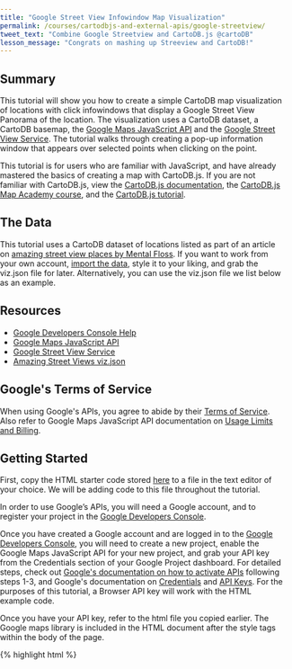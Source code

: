 ```yaml
---
title: "Google Street View Infowindow Map Visualization"
permalink: /courses/cartodbjs-and-external-apis/google-streetview/
tweet_text: "Combine Google Streetview and CartoDB.js @cartoDB"
lesson_message: "Congrats on mashing up Streeview and CartoDB!"
---
```


## Summary
This tutorial will show you how to create a simple CartoDB map visualization of locations with click infowindows that display a Google Street View Panorama of the location. The visualization uses a CartoDB dataset, a CartoDB basemap, the [Google Maps JavaScript API](https://developers.google.com/maps/documentation/javascript/tutorial) and the [Google Street View Service](https://developers.google.com/maps/documentation/javascript/streetview?hl=en). The tutorial walks through creating a pop-up information window that appears over selected points when clicking on the point. 

This tutorial is for users who are familiar with JavaScript, and have already mastered the basics of creating a map with CartoDB.js. If you are not familiar with CartoDB.js, view the [CartoDB.js documentation](/cartodb-platform/cartodb-js.html), the [CartoDB.js Map Academy course](http://academy.cartodb.com/courses/cartodbjs-ground-up/), and the [CartoDB.js tutorial](/tutorials/create_map_cartodbjs).

## The Data

This tutorial uses a CartoDB dataset of locations listed as part of an article on [amazing street view places by Mental Floss](http://mentalfloss.com/article/51904/16-amazing-places-visit-google-street-view). If you want to work from your own account, [import the data](https://documentation.cartodb.com/tables/amazingstreetviews), style it to your liking, and grab the viz.json file for later. Alternatively, you can use the viz.json file we list below as an example.


## Resources

* [Google Developers Console Help](https://developers.google.com/console/help/new)
* [Google Maps JavaScript API](https://developers.google.com/maps/documentation/javascript/tutorial)
* [Google Street View Service](https://developers.google.com/maps/documentation/javascript/streetview?hl=en)
* [Amazing Street Views viz.json](https://documentation.cartodb.com/api/v2/viz/d482b58a-a432-11e5-a413-0ecd1babdde5/viz.json)

## Google's Terms of Service

When using Google's APIs, you agree to abide by their [Terms of Service](https://developers.google.com/maps/terms). Also refer to Google Maps JavaScript API documentation on [Usage Limits and Billing](https://developers.google.com/maps/documentation/javascript/usage).


## Getting Started

First, copy the HTML starter code stored [here](https://gist.github.com/michellechandra/c0b0d5825b6adf7930b3) to a file in the text editor of your choice. We will be adding code to this file throughout the tutorial.

In order to use Google’s APIs, you will need a Google account, and to register your project in the [Google Developers Console](https://console.developers.google.com/).

Once you have created a Google account and are logged in to the [Google Developers Console](https://console.developers.google.com/), you will need to create a new project, enable the Google Maps JavaScript API for your new project, and grab your API key from the Credentials section of your Google Project dashboard. For detailed steps, check out [Google's documentation on how to activate APIs](https://developers.google.com/console/help/new/#activatingapis) following steps 1-3, and Google's documentation on [Credentials](https://developers.google.com/console/help/new/#credentials-access-security-and-identity) and [API Keys](https://developers.google.com/console/help/new/#api-keys). For the purposes of this tutorial, a Browser API key will work with the HTML example code.

Once you have your API key, refer to the html file you copied earlier. The Google maps library is included in the HTML document after the style tags within the body of the page.

{% highlight html %}
<body>
<div id="map"></div>

<!-- include google maps library -->
<script type="text/javascript" src="https://maps.googleapis.com/maps/api/js?key=APIKEY"></script>

<!-- include cartodb.js library -->
<script src="http://libs.cartocdn.com/cartodb.js/v3/3.15/cartodb.js"></script>
{% endhighlight %}

Within the script tag for the google maps library, replace “APIKEY” with your API key.

## Creating the Map

Let’s walk through our starter code HTML file.

Within the head tag of the body, we have included a link to the CartoDB CSS stylesheet, some basic CSS styles for our map to render it as full screen, as well as styles specifying the size of our infowindow.

{% highlight html %}
<link rel="stylesheet" href="http://libs.cartodb.com/cartodb.js/v3/3.15/themes/css/cartodb.css" />
<style>
  html, body, #map {
    height: 100%;
    padding: 0;
    margin: 0;
  }
  .cartodb-popup-content-wrapper {
    height: 375px;
  }
  .cartodb-popup-content {
    height: 375px;   
  }
  #infowindow_template {
    width: 550px;
  }
  div.cartodb-popup.v2 {
    width: 550px  !important;
    height: 375px;
   }
   #panorama {
    width: 100%;
    height: 350px;
    }
</style>
{% endhighlight %}

Within the body of the page, we have an empty div element with an id of “map,” which we will use to append our map to the DOM.

{% highlight html %}
<div id="map"></div>
{% endhighlight %}

Now that we are familiar with our starter code, let's add additional code to create our map. Grab your viz.json link, or use [this link](https://documentation.cartodb.com/api/v2/viz/d482b58a-a432-11e5-a413-0ecd1babdde5/viz.json). Within the script tags in the body of the file, we need to add some additional code to setup a Leaflet map with a center of (0,0) and a zoom level of 2 in the function main(). We also add a basemap using Leaflet and our viz.json layer using the [CartoDB.js createLayer()method](http://docs.cartodb.com/cartodb-platform/cartodb-js/api-methods/#cartodbcreatelayermap-layersource--options--callback). Here's the full code:

{% highlight javascript %}
<script>
function main() {

 var map = new L.Map('map', {
          center: [0,0],
          zoom: 2
        });

        L.tileLayer('https://cartocdn_{s}.global.ssl.fastly.net/base-antique/{z}/{x}/{y}.png', {
          attribution: ''
        }).addTo(map);
        
        cartodb.createLayer(map, 'https://documentation.cartodb.com/api/v2/viz/d482b58a-a432-11e5-a413-0ecd1babdde5/viz.json')
        .addTo(map) 
        .done(function(layer) {

        });
       }
  window.onload = main;
</script>
{% endhighlight %}

Check that you have correctly added your map by navigating to a web browser to run your HTML file, or by loading up a [Python SimpeHTTPServer](https://docs.python.org/2/library/simplehttpserver.html).

Now that we have created our map, our next step is to create the CartoDB infowindows. This will be a two step process in which we setup interactivity so that infowindows can be enabled in our JavaScript done function, and add an HTML template for our infowindows. Let's start by adding our infowindow HTML template code! Add the following script to your HTML file beneath <div id="map"></div> within the body of the file.

{% highlight javascript %}
<script type="infowindow/html" id="infowindow_template">
      <div class="cartodb-popup v2">
        <a href="#close" class="cartodb-popup-close-button close">x</a>
         <div class="cartodb-popup-content-wrapper">
           <div class="cartodb-popup-header">
            <div id="panorama"></div>
           </div>
           <div class="cartodb-popup-content">
             <h4>{{content.data.name}}</h4>
           </div>
         </div>
         <div class="cartodb-popup-tip-container"></div>
      </div>
      </script>
{% endhighlight %}

Within our infowindow HTMl template is a div with an id of "panorama". This div will be used later to append our Google Street View Panorama to the DOM once the panorama is generated. We also include a h4 element and use [mustache templates](https://mustache.github.io/) to grab data from our table for the name of each Street View location. The infowindow template includes div elements that have CSS styles that correspond to styles setup in our CartoDB stylesheet to style the display of the infowindow.

Now that we have added our infowindow template, we need to enable the infowindow interactivity in our JavaScript. Within the done function() in our JavaScript, add the following code:

{% highlight javascript %}
<script>
        .done(function(layer) {
  		  var sublayer = layer.getSubLayer(0);
          sublayer.setInteraction(true);

          cartodb.vis.Vis.addInfowindow(map, sublayer, ['cartodb_id', 'lat', 'lon', 'name'],{
            infowindowTemplate: $('#infowindow_template').html(),
            templateType: 'mustache'
          });

         layer.on('featureClick', function(e, latlng, pos, data, layerIndex){     
            var sv = new google.maps.StreetViewService();
            var myLatLng = new google.maps.LatLng(data.lat, data.lon);
            sv.getPanorama({location: myLatLng, radius: 50}, processSVData);
        });

</script>
{% endhighlight %}

Let's break the above code down further. We use the [CartoDB.js method getSubLayer()](http://docs.cartodb.com/cartodb-platform/cartodb-js/api-methods/#sublayersetlayerdefinition) in order to access the SQL and CSS of our map layer. We then enable interaction for the layer using the [CartoDB.js sublayer method setInteraction()](http://docs.cartodb.com/cartodb-platform/cartodb-js/api-methods/#sublayersetinteractivitycartodbid-name-) which will enable [CartoDB.js events](http://docs.cartodb.com/cartodb-platform/cartodb-js/events/) like [featureClick](http://docs.cartodb.com/cartodb-platform/cartodb-js/events/#layerfeatureclickevent-latlng-pos-data-layerindex). This will allow us to add events like mouseover or click events.


{% highlight javascript %}
<script>
  	var sublayer = layer.getSubLayer(0);
    sublayer.setInteraction(true);
</script>
{% endhighlight %}

We then add a click infowindow to our map using the [CartoDB.js cartodb.vis.Vis.addInfowindow() method](http://docs.cartodb.com/cartodb-platform/cartodb-js/api-methods/#visaddinfowindowmap-layer-fields--options). The method takes our map object, CartoDB layer (or sublayer), and an array of column names for which interactivity will be enabled (the columns in our dataset that we need to access as part of our infowindow setup). Within our dataset are two columns that store our latitude and longitude coordinates separately called 'lat' and 'lon'. We also have a column called 'name', which stores titles for each Street View location. We pass our infowindowTemplate as a parameter, and setup the templateType as a mustache template. The  method returns an [infowindow object](http://docs.cartodb.com/cartodb-platform/cartodb-js/api-methods/#sublayerinfowindow)!

{% highlight javascript %}
<script>  
  		  cartodb.vis.Vis.addInfowindow(map, sublayer, ['cartodb_id', 'lat', 'lon', 'name'],{
            infowindowTemplate: $('#infowindow_template').html(),
            templateType: 'mustache'
          });

</script>
{% endhighlight %}

We set up our custom [featureClick](http://docs.cartodb.com/cartodb-platform/cartodb-js/events/#layerfeatureclickevent-latlng-pos-data-layerindex) event so we can access our latitude and longitude data. When the user clicks on a point on our map, we grab the latitude and longitude coordinates for that point from our 'lat' and 'lon' columns in our CartoDB dataset and pass the coordinates to the Google Street View Service to make our request for the location panorama. We use the StreetViewService object to make a StreetViewLocationRequest using our latitude and longitude values. The getPanorama() function needs a callback function (processSVData) to execute upon retrieval of a result from the StreetView Service. If the response from StreetView Service is positive, we will be able to generate our panorama. If the result is negative, an error message will be logged to the console.


{% highlight javascript %}
<script>  
         layer.on('featureClick', function(e, latlng, pos, data, layerIndex){     
            var sv = new google.maps.StreetViewService();
            var myLatLng = new google.maps.LatLng(data.lat, data.lon);
            sv.getPanorama({location: myLatLng, radius: 50}, processSVData);
        });
</script>
{% endhighlight %}

We pass our location data and the StreetView Service status to the processSVData() callback function. If the StreetViewStatus is positive, we can create our panorama! We select the #panorama div from our infowindow template to append our panorama to the DOM, use the StreetViewService method setPosition to set the location for the panorama, and specify no close button for the panorama. If the StreetViewStatus is negative and there is no Street View data for the location, we log an error message to the console.  

{% highlight javascript %}
<script>  
          function processSVData(data, status) {

            if (status === google.maps.StreetViewStatus.OK) {
                  console.log('creating panorama');
                  var panorama;
                  panorama = new google.maps.StreetViewPanorama(document.querySelector("#panorama"));
                  panorama.setPosition(data.location.latLng);
                  panorama.setPov(({
                    heading: 265,
                    pitch: 0
                  }));
                 panorama.setEnableCloseButton(false);
                panorama.setVisible(true);
            } else {
              console.error('Street View data not found for this location.');
            }
          }

</script>
{% endhighlight %}

That's it! For more information on Google's Street View Service, check out [Google's detailed documentation](https://developers.google.com/maps/documentation/javascript/streetview?hl=en). 

Here is the complete code for setting up the infowindow, make sure to add your Google API key for it to work:

{% highlight html %}
<!DOCTYPE html>
<html>
  <head>
    <title>Google Street View</title>
    <meta name="viewport" content="initial-scale=1.0, user-scalable=no" />
    <meta http-equiv="content-type" content="text/html; charset=UTF-8"/>
    <link rel="stylesheet" href="http://libs.cartocdn.com/cartodb.js/v3/3.15/themes/css/cartodb.css" />

    <style>
      html, body, #map {
        height: 100%;
        padding: 0;
        margin: 0;ß
      }
      .cartodb-popup-content-wrapper {
       height: 375px;
      }
      .cartodb-popup-content {
       height: 375px;   
      }
      #infowindow_template {
          width: 550px;
      }
      div.cartodb-popup.v2 {
        width: 550px  !important;
        height: 375px;
      }
      #panorama {
        width: 100%;
        height: 350px;
      }
    </style>
    
  </head>
  <body>
    <div id="map"></div>

    <script type="infowindow/html" id="infowindow_template">
      <div class="cartodb-popup v2">
        <a href="#close" class="cartodb-popup-close-button close">x</a>
         <div class="cartodb-popup-content-wrapper">
           <div class="cartodb-popup-header">
            <div id="panorama"></div>
           </div>
           <div class="cartodb-popup-content">
             <h4>{{content.data.name}}</h4>
           </div>
         </div>
         <div class="cartodb-popup-tip-container"></div>
      </div>
      </script>

    <!-- include google maps library -->
    <script type="text/javascript" src="https://maps.googleapis.com/maps/api/js?key=APIKEY"></script>

    <!-- include cartodb.js library -->
    <script src="http://libs.cartocdn.com/cartodb.js/v3/3.15/cartodb.js"></script>

    <script>
      function main() {

        var map = new L.Map('map', {
          center: [0,0],
          zoom: 2
        });

        L.tileLayer('https://cartocdn_{s}.global.ssl.fastly.net/base-antique/{z}/{x}/{y}.png', {
          attribution: ''
        }).addTo(map);
        
        cartodb.createLayer(map, 'https://documentation.cartodb.com/api/v2/viz/d482b58a-a432-11e5-a413-0ecd1babdde5/viz.json')
        .addTo(map) 
        .done(function(layer) {

          var sublayer = layer.getSubLayer(0);
          sublayer.setInteraction(true);

          cartodb.vis.Vis.addInfowindow(map, sublayer, ['cartodb_id', 'lat', 'lon', 'name'],{
            infowindowTemplate: $('#infowindow_template').html(),
            templateType: 'mustache'
          });

         layer.on('featureClick', function(e, latlng, pos, data, layerIndex){     
            var sv = new google.maps.StreetViewService();
            var myLatLng = new google.maps.LatLng(data.lat, data.lon);
            sv.getPanorama({location: myLatLng, radius: 50}, processSVData);
          });

          function processSVData(data, status) {

            if (status === google.maps.StreetViewStatus.OK) {
                  console.log('creating panorama');
                  var panorama;
                  panorama = new google.maps.StreetViewPanorama(document.querySelector("#panorama"));
                  panorama.setPosition(data.location.latLng);
                  panorama.setPov(({
                    heading: 265,
                    pitch: 0
                  }));
                 panorama.setEnableCloseButton(false);
                panorama.setVisible(true);
            } else {
              console.error('Street View data not found for this location.');
            }
          }
        });
      }

      window.onload = main;
    </script>
  </body>
</html>
{% endhighlight %}
